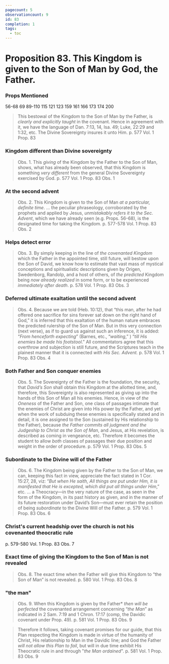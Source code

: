 ```yaml
---
pagecount: 5
observationcount: 9
id: 83
completion: 1
tags:
  - toc
---
```

# Proposition 83. This Kingdom is given to the Son of Man by God, the Father.

### Props Mentioned
56-68 69 89-110 115 121 123 159 161 166 173 174 200

>This bestowal of the Kingdom to the Son of Man by the Father, is *clearly and explicitly taught* in the covenant. Hence in agreement with it, we have the language of Dan. 7:13, 14, Isa. 49; Luke, 22:29 and 1:32, etc. The Divine Sovereignty insures it unto Him.
>p. 577 Vol. 1 Prop. 83
### Kingdom different than Divine sovereignty
>Obs. 1. This *giving* of the Kingdom by the Father to the Son of Man, shows, what has already been observed, that this Kingdom is something *very different* from the general Divine Sovereignty exercised by God.
>p. 577 Vol. 1 Prop. 83 Obs. 1
### At the second advent
>Obs. 2. This Kingdom is given to the Son of Man *at a particular, definite time*.
>...
>the peculiar phraseology, corroborated by the prophets and applied by Jesus, *unmistakably refers it to the Sec. Advent*, which we have already seen (e.g. Props. 56-68), is the designated time for taking the Kingdom.
>p. 577-578 Vol. 1 Prop. 83 Obs. 2
### Helps detect error
>Obs. 3. By simply keeping in the line of *the covenanted Kingdom* which the Father in the appointed time, still future, will bestow upon the Son of David, we know how to estimate that vast mass of mystical conceptions and spiritualistic descriptions given by Origen, Swedenborg, Randolp, and a host of others, of *the predicted* Kingdom being *now already realized* in some form, or to be experienced *immediately after death*.
>p. 578 Vol. 1 Prop. 83 Obs. 3
### Deferred ultimate exaltation until the second advent
>Obs. 4. Because we are told (Heb. 10:12), that “this man, after he had offered one sacrifice for sins forever sat down on the right hand of God,” it is inferred that this exaltation of the human nature embraces the predicted rulership of the Son of Man. But in this very connection (next verse), as if to guard us against such an inference, it is added: “*From henceforth expecting*” (Barnes, etc., “*waiting*,” ) “*till His enemies be made his footstool*.” All commentators agree that this overthrow and subjection is still future, and the Scriptures teach in the plainest manner that it is connected *with His Sec. Advent.*
>p. 578 Vol. 1 Prop. 83 Obs. 4
### Both Father and Son conquer enemies
>Obs. 5. The Sovereignty of the Father is the foundation, the security, that *David’s Son* shall obtain this Kingdom at the allotted time, and, therefore, this Sovereignty is also represented as giving up into the hands of this Son of Man all his enemies. Hence, in view of *the Oneness* of the Father and Son, one class of passages intimate that the enemies of Christ are given into His power by the Father, and yet when the work of subduing these enemies is specifically stated and in detail, it is one assigned to the Son (sustained by His relationship to the Father), because *the Father commits all judgment and the Judgeship to Christ as the Son of Man*, and Jesus, at His revelation, is described as coming in vengeance, etc. Therefore it becomes the student to allow *both* classes of passages their due position and weight in the order of procedure.
>p. 579 Vol. 1 Prop. 83 Obs. 5
### Subordinate to the Divine will of the Father
>Obs. 6. The Kingdom being given by the Father to the Son of Man, we can, keeping this fact in view, appreciate the fact stated in 1 Cor. 15:27, 28, viz: “*But when He saith, All things are put under Him, it is manifested that He is excepted, which did put all things under Him*,” etc.
>...
>a Theocracy—in the very nature of the case, as seen in the form of the Kingdom, in its past history as given, and in the manner of its future restoration under David’s Son—must ever retain the position of being *subordinate* to the Divine Will of the Father.
>p. 579 Vol. 1 Prop. 83 Obs. 6

### Christ's current headship over the church is not his covenanted theocratic rule
p. 579-580 Vol. 1 Prop. 83 Obs. 7

### Exact time of giving the Kingdom to the Son of Man is not revealed
>Obs. 8. The exact time when the Father will give this Kingdom to “the Son of Man” is not revealed.
>p. 580 Vol. 1 Prop. 83 Obs. 8

### "the man"
>Obs. 9. When this Kingdom is given by the Father* *then will be perfected* the covenanted arrangement concerning “*the Man*” as indicated in 2 Sam. 7:19 and 1 Chron. 17:17 (comp, the Davidic covenant under Prop. 49).
>p. 581 Vol. 1 Prop. 83 Obs. 9

>Therefore it follows, taking covenant promises for our guide, that this Plan respecting the Kingdom is made in virtue of the humanity of Christ, His relationship to Man in the Davidic line; and God the Father *will not allow this Plan to fail*, but will in due time exhibit His Theocratic rule in and through "*the Man ordained*".
>p. 581 Vol. 1 Prop. 83 Obs. 9